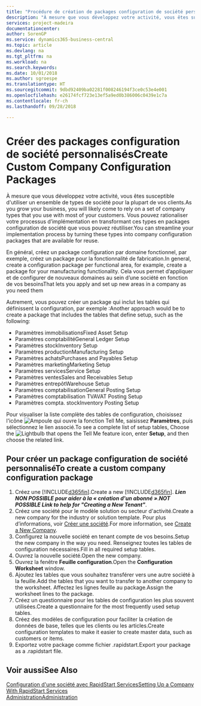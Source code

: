 ```yaml
---
title: "Procédure de création de packages configuration de société personnalisés | Microsoft Docs"
description: "À mesure que vous développez votre activité, vous êtes susceptible d'utiliser un ensemble de types de société pour la plupart de vos clients. Vous pouvez rationaliser votre processus d’implémentation en transformant ces types en packages configuration de société que vous pouvez réutiliser."
services: project-madeira
documentationcenter: 
author: SorenGP
ms.service: dynamics365-business-central
ms.topic: article
ms.devlang: na
ms.tgt_pltfrm: na
ms.workload: na
ms.search.keywords: 
ms.date: 10/01/2018
ms.author: sgroespe
ms.translationtype: HT
ms.sourcegitcommit: 9dbd92409ba02281f008246194f3ce0c53e4e001
ms.openlocfilehash: e26174fcf723e13ef5a9ed0b386006c0439e1c7a
ms.contentlocale: fr-ch
ms.lasthandoff: 09/28/2018

---
```

# <a name="create-custom-company-configuration-packages"></a><span data-ttu-id="940f4-104">Créer des packages configuration de société personnalisés</span><span class="sxs-lookup"><span data-stu-id="940f4-104">Create Custom Company Configuration Packages</span></span>
<span data-ttu-id="940f4-105">À mesure que vous développez votre activité, vous êtes susceptible d'utiliser un ensemble de types de société pour la plupart de vos clients.</span><span class="sxs-lookup"><span data-stu-id="940f4-105">As you grow your business, you will likely come to rely on a set of company types that you use with most of your customers.</span></span> <span data-ttu-id="940f4-106">Vous pouvez rationaliser votre processus d’implémentation en transformant ces types en packages configuration de société que vous pouvez réutiliser.</span><span class="sxs-lookup"><span data-stu-id="940f4-106">You can streamline your implementation process by turning these types into company configuration packages that are available for reuse.</span></span>  

<span data-ttu-id="940f4-107">En général, créez un package configuration par domaine fonctionnel, par exemple, créez un package pour la fonctionnalité de fabrication.</span><span class="sxs-lookup"><span data-stu-id="940f4-107">In general, create a configuration package per functional area, for example, create a package for your manufacturing functionality.</span></span> <span data-ttu-id="940f4-108">Cela vous permet d’appliquer et de configurer de nouveaux domaines au sein d’une société en fonction de vos besoins</span><span class="sxs-lookup"><span data-stu-id="940f4-108">That lets you apply and set up new areas in a company as you need them</span></span>  

<span data-ttu-id="940f4-109">Autrement, vous pouvez créer un package qui inclut les tables qui définissent la configuration, par exemple :</span><span class="sxs-lookup"><span data-stu-id="940f4-109">Another approach would be to create a package that includes the tables that define setup, such as the following:</span></span>  

-   <span data-ttu-id="940f4-110">Paramètres immobilisations</span><span class="sxs-lookup"><span data-stu-id="940f4-110">Fixed Asset Setup</span></span>  
-   <span data-ttu-id="940f4-111">Paramètres comptabilité</span><span class="sxs-lookup"><span data-stu-id="940f4-111">General Ledger Setup</span></span>  
-   <span data-ttu-id="940f4-112">Paramètres stock</span><span class="sxs-lookup"><span data-stu-id="940f4-112">Inventory Setup</span></span>  
-   <span data-ttu-id="940f4-113">Paramètres production</span><span class="sxs-lookup"><span data-stu-id="940f4-113">Manufacturing Setup</span></span>  
-   <span data-ttu-id="940f4-114">Paramètres achats</span><span class="sxs-lookup"><span data-stu-id="940f4-114">Purchases and Payables Setup</span></span>  
-   <span data-ttu-id="940f4-115">Paramètres marketing</span><span class="sxs-lookup"><span data-stu-id="940f4-115">Marketing Setup</span></span>  
-   <span data-ttu-id="940f4-116">Paramètres services</span><span class="sxs-lookup"><span data-stu-id="940f4-116">Service Setup</span></span>  
-   <span data-ttu-id="940f4-117">Paramètres ventes</span><span class="sxs-lookup"><span data-stu-id="940f4-117">Sales and Receivables Setup</span></span>  
-   <span data-ttu-id="940f4-118">Paramètres entrepôt</span><span class="sxs-lookup"><span data-stu-id="940f4-118">Warehouse Setup</span></span>  
-   <span data-ttu-id="940f4-119">Paramètres comptabilisation</span><span class="sxs-lookup"><span data-stu-id="940f4-119">General Posting Setup</span></span>  
-   <span data-ttu-id="940f4-120">Paramètres comptabilisation TVA</span><span class="sxs-lookup"><span data-stu-id="940f4-120">VAT Posting Setup</span></span>  
-   <span data-ttu-id="940f4-121">Paramètres compta. stock</span><span class="sxs-lookup"><span data-stu-id="940f4-121">Inventory Posting Setup</span></span>  

<span data-ttu-id="940f4-122">Pour visualiser la liste complète des tables de configuration, choisissez l'icône ![Ampoule qui ouvre la fonction Tell Me](media/ui-search/search_small.png "Dites-moi ce que vous voulez faire"), saisissez **Paramètres**, puis sélectionnez le lien associé.</span><span class="sxs-lookup"><span data-stu-id="940f4-122">To see a complete list of setup tables, Choose the ![Lightbulb that opens the Tell Me feature](media/ui-search/search_small.png "Tell me what you want to do") icon, enter **Setup**, and then choose the related link.</span></span>  

## <a name="to-create-a-custom-company-configuration-package"></a><span data-ttu-id="940f4-123">Pour créer un package configuration de société personnalisé</span><span class="sxs-lookup"><span data-stu-id="940f4-123">To create a custom company configuration package</span></span>  
1.  <span data-ttu-id="940f4-124">Créez une [!INCLUDE[d365fin](includes/d365fin_md.md)].</span><span class="sxs-lookup"><span data-stu-id="940f4-124">Create a new [!INCLUDE[d365fin](includes/d365fin_md.md)].</span></span> <span data-ttu-id="940f4-125">***Lien NON POSSIBLE pour aider à la « création d'un abonné »***.</span><span class="sxs-lookup"><span data-stu-id="940f4-125">***NOT POSSIBLE Link to help for "Creating a New Tenant"***.</span></span>   
2.  <span data-ttu-id="940f4-126">Créez une société pour le modèle solution ou secteur d'activité.</span><span class="sxs-lookup"><span data-stu-id="940f4-126">Create a new company for the industry or solution template.</span></span> <span data-ttu-id="940f4-127">Pour plus d’informations, voir [Créer une société](admin-how-to-create-a-new-company.md).</span><span class="sxs-lookup"><span data-stu-id="940f4-127">For more information, see [Create a New Company](admin-how-to-create-a-new-company.md).</span></span>  
3.  <span data-ttu-id="940f4-128">Configurez la nouvelle société en tenant compte de vos besoins.</span><span class="sxs-lookup"><span data-stu-id="940f4-128">Setup the new company in the way you need.</span></span> <span data-ttu-id="940f4-129">Renseignez toutes les tables de configuration nécessaires.</span><span class="sxs-lookup"><span data-stu-id="940f4-129">Fill in all required setup tables.</span></span>  
4.  <span data-ttu-id="940f4-130">Ouvrez la nouvelle société.</span><span class="sxs-lookup"><span data-stu-id="940f4-130">Open the new company.</span></span>
5. <span data-ttu-id="940f4-131">Ouvrez la fenêtre **Feuille configuration**.</span><span class="sxs-lookup"><span data-stu-id="940f4-131">Open the **Configuration Worksheet** window.</span></span>  
6.  <span data-ttu-id="940f4-132">Ajoutez les tables que vous souhaitez transférer vers une autre société à la feuille.</span><span class="sxs-lookup"><span data-stu-id="940f4-132">Add the tables that you want to transfer to another company to the worksheet.</span></span> <span data-ttu-id="940f4-133">Affectez les lignes feuille au package.</span><span class="sxs-lookup"><span data-stu-id="940f4-133">Assign the worksheet lines to the package.</span></span>  
7.  <span data-ttu-id="940f4-134">Créez un questionnaire pour les tables de configuration les plus souvent utilisées.</span><span class="sxs-lookup"><span data-stu-id="940f4-134">Create a questionnaire for the most frequently used setup tables.</span></span>  
8.  <span data-ttu-id="940f4-135">Créez des modèles de configuration pour faciliter la création de données de base, telles que les clients ou les articles.</span><span class="sxs-lookup"><span data-stu-id="940f4-135">Create configuration templates to make it easier to create master data, such as customers or items.</span></span>  
9.  <span data-ttu-id="940f4-136">Exportez votre package comme fichier .rapidstart.</span><span class="sxs-lookup"><span data-stu-id="940f4-136">Export your package as a .rapidstart file.</span></span>  

## <a name="see-also"></a><span data-ttu-id="940f4-137">Voir aussi</span><span class="sxs-lookup"><span data-stu-id="940f4-137">See Also</span></span>  
[<span data-ttu-id="940f4-138">Configuration d'une société avec RapidStart Services</span><span class="sxs-lookup"><span data-stu-id="940f4-138">Setting Up a Company With RapidStart Services</span></span>](admin-set-up-a-company-with-rapidstart.md)  
[<span data-ttu-id="940f4-139">Administration</span><span class="sxs-lookup"><span data-stu-id="940f4-139">Administration</span></span>](admin-setup-and-administration.md)

